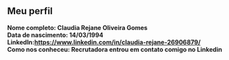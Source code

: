 Meu perfil
-------

**Nome completo: Claudia Rejane Oliveira Gomes**   
**Data de nascimento: 14/03/1994**   
**LinkedIn:https://www.linkedin.com/in/claudia-rejane-26906879/**    
**Como nos conheceu: Recrutadora entrou em contato comigo no Linkedin**   